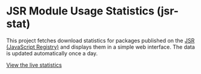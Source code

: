 # JSR Module Usage Statistics (jsr-stat)

This project fetches download statistics for packages published on the [JSR (JavaScript Registry)](https://jsr.io) and displays them in a simple web interface. The data is updated automatically once a day.

[View the live statistics](https://jsr-stats.deno.dev/)
